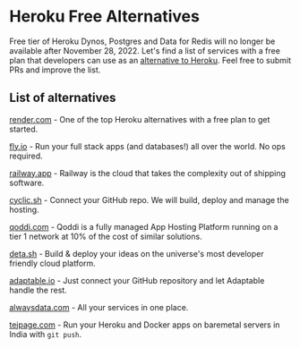 # Heroku Free Alternatives
Free tier of Heroku Dynos, Postgres and Data for Redis will no longer be available after November 28, 2022. Let's find a list of services with a free plan that developers can use as an [alternative to Heroku](https://engagespot.co/blog/free-heroku-alternatives). Feel free to submit PRs and improve the list.

## List of alternatives

[render.com](https://render.com/) - One of the top Heroku alternatives with a free plan to get started.

[fly.io](https://fly.io/) - Run your full stack apps (and databases!) all over the world. No ops required.

[railway.app](https://railway.app/) - Railway is the cloud that takes the complexity out of shipping software.

[cyclic.sh](https://www.cyclic.sh/) - Connect your GitHub repo. We will build, deploy and manage the hosting.

[qoddi.com](https://qoddi.com/) - Qoddi is a fully managed App Hosting Platform running on a tier 1 network at 10% of the cost of similar solutions.

[deta.sh](https://www.deta.sh/) - Build & deploy your ideas on the universe's most developer friendly cloud platform.

[adaptable.io](https://adaptable.io/) - Just connect your GitHub repository and let Adaptable handle the rest.

[alwaysdata.com](https://www.alwaysdata.com/en/) - All your services in one place.

[tejpage.com](https://tejpage.com) - Run your Heroku and Docker apps on baremetal servers in India with `git push`.

